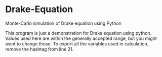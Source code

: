 # Drake-Equation
Monte-Carlo simulation of Drake equation using Python

  This program is just a demonstration for Drake equation using python.
  Values used here are within the generally accepted range, but you might want to change those.
  To export all the variables used in calculation, remove the hashtag from line 21.
